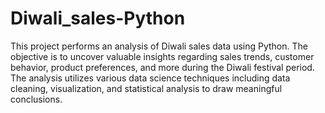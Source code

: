 # Diwali_sales-Python

This project performs an analysis of Diwali sales data using Python. The objective is to uncover valuable insights regarding sales trends, customer behavior, product preferences, and more during the Diwali festival period. The analysis utilizes various data science techniques including data cleaning, visualization, and statistical analysis to draw meaningful conclusions.
